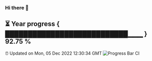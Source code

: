 ### Hi there 👋
⏳ Year progress { ███████████████████████████▁▁▁ } 92.75 %
---
⏰ Updated on Mon, 05 Dec 2022 12:30:34 GMT
![Progress Bar CI](https://github.com/liununu/liununu/workflows/Progress%20Bar%20CI/badge.svg)
